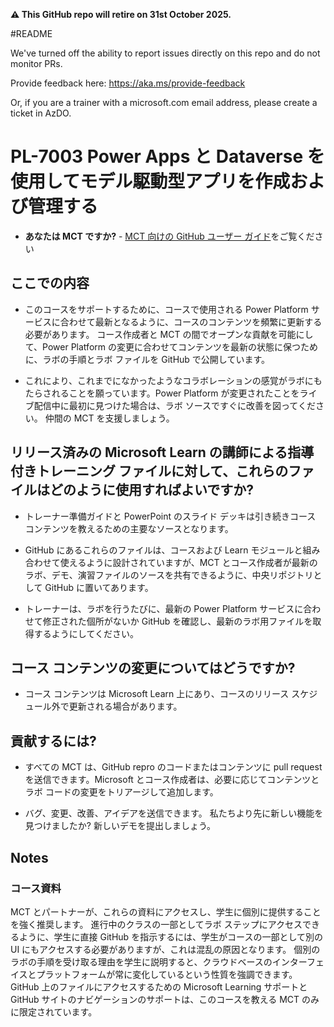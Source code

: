 **⚠️ This GitHub repo will retire on 31st October 2025.**

#README

We've turned off the ability to report issues directly on this repo and do not monitor PRs.

Provide feedback here: https://aka.ms/provide-feedback

Or, if you are a trainer with a microsoft.com email address, please create a ticket in AzDO.

# PL-7003 Power Apps と Dataverse を使用してモデル駆動型アプリを作成および管理する

- **あなたは MCT ですか?** - [MCT 向けの GitHub ユーザー ガイド](https://microsoftlearning.github.io/MCT-User-Guide/)をご覧ください

## ここでの内容

- このコースをサポートするために、コースで使用される Power Platform サービスに合わせて最新となるように、コースのコンテンツを頻繁に更新する必要があります。  コース作成者と MCT の間でオープンな貢献を可能にして、Power Platform の変更に合わせてコンテンツを最新の状態に保つために、ラボの手順とラボ ファイルを GitHub で公開しています。

- これにより、これまでになかったようなコラボレーションの感覚がラボにもたらされることを願っています。Power Platform が変更されたことをライブ配信中に最初に見つけた場合は、ラボ ソースですぐに改善を図ってください。 仲間の MCT を支援しましょう。

## リリース済みの Microsoft Learn の講師による指導付きトレーニング ファイルに対して、これらのファイルはどのように使用すればよいですか?

- トレーナー準備ガイドと PowerPoint のスライド デッキは引き続きコース コンテンツを教えるための主要なソースとなります。

- GitHub にあるこれらのファイルは、コースおよび Learn モジュールと組み合わせて使えるように設計されていますが、MCT とコース作成者が最新のラボ、デモ、演習ファイルのソースを共有できるように、中央リポジトリとして GitHub に置いてあります。

- トレーナーは、ラボを行うたびに、最新の Power Platform サービスに合わせて修正された個所がないか GitHub を確認し、最新のラボ用ファイルを取得するようにしてください。

## コース コンテンツの変更についてはどうですか?

- コース コンテンツは Microsoft Learn 上にあり、コースのリリース スケジュール外で更新される場合があります。

## 貢献するには?

- すべての MCT は、GitHub repro のコードまたはコンテンツに pull request を送信できます。Microsoft とコース作成者は、必要に応じてコンテンツとラボ コードの変更をトリアージして追加します。

- バグ、変更、改善、アイデアを送信できます。 私たちより先に新しい機能を見つけましたか? 新しいデモを提出しましょう。

## Notes

### コース資料

MCT とパートナーが、これらの資料にアクセスし、学生に個別に提供することを強く推奨します。 進行中のクラスの一部としてラボ ステップにアクセスできるように、学生に直接 GitHub を指示するには、学生がコースの一部として別の UI にもアクセスする必要がありますが、これは混乱の原因となります。 個別のラボの手順を受け取る理由を学生に説明すると、クラウドベースのインターフェイスとプラットフォームが常に変化しているという性質を強調できます。 GitHub 上のファイルにアクセスするための Microsoft Learning サポートと GitHub サイトのナビゲーションのサポートは、このコースを教える MCT のみに限定されています。
